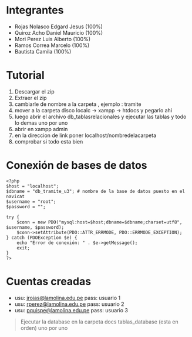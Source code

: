 # Integrantes
- Rojas Nolasco Edgard Jesus (100%)
- Quiroz Acho Daniel Mauricio (100%)
- Mori Perez Luis Alberto (100%)
- Ramos Correa Marcelo (100%)
- Bautista Camila (100%)


# Tutorial 
1. Descargar el zip
2. Extraer el zip
3. cambiarle de nombre a la carpeta , ejemplo : tramite
4. mover a la carpeta disco localc -> xampp -> htdocs y pegarlo ahi
5. luego abrir el archivo db_tablasrelacionales y ejecutar las tablas y todo lo demas uno por uno
6. abrir en xampp admin
7. en la direccion de link poner localhost/nombredelacarpeta
8. comprobar si todo esta bien



# Conexión de bases de datos 
```
<?php
$host = "localhost";
$dbname = "db_tramite_u3"; # nombre de la base de datos puesto en el navicat
$username = "root";
$password = "";

try {
    $conn = new PDO("mysql:host=$host;dbname=$dbname;charset=utf8", $username, $password);
    $conn->setAttribute(PDO::ATTR_ERRMODE, PDO::ERRMODE_EXCEPTION);
} catch (PDOException $e) {
    echo "Error de conexión: " . $e->getMessage();
    exit;
}
?>
```

# Cuentas creadas 
- usu: jrojas@lamolina.edu.pe pass: usuario 1
- usu: rperez@lamolina.edu.pe pass: usuario 2
- usu: pquispe@lamolina.edu.pe pass: usuario 3


> Ejecutar la database en la carpeta docs tablas_database (esta en orden) uno por uno
